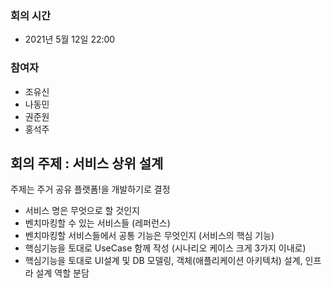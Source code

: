 ### 회의 시간
- 2021년 5월 12일 22:00

### 참여자
- 조유신
- 나동민
- 권준원
- 홍석주

## 회의 주제 : 서비스 상위 설계
주제는 주거 공유 플랫폼!을 개발하기로 결정

- 서비스 명은 무엇으로 할 것인지
- 벤치마킹할 수 있는 서비스들 (레퍼런스)
- 벤치마킹할 서비스들에서 공통 기능은 무엇인지 (서비스의 핵심 기능)
- 핵심기능을 토대로 UseCase 함께 작성 (시나리오 케이스 크게 3가지 이내로)
- 핵심기능을 토대로 UI설계 및 DB 모델링, 객체(애플리케이션 아키텍처) 설계, 인프라 설계 역할 분담


